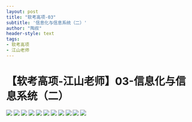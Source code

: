 ```yaml
---
layout: post
title: "软考高项-03"
subtitle: '信息化与信息系统（二）'
author: "陶叔"
header-style: text
tags:
- 软考高项
- 江山老师
---
```

# 【软考高项-江山老师】03-信息化与信息系统（二）

![](https://tjj006-1302037511.cos.ap-shanghai.myqcloud.com/2022/09/11/16628880958685.jpg)
![](https://tjj006-1302037511.cos.ap-shanghai.myqcloud.com/2022/09/11/16628881342149.jpg)
![](https://tjj006-1302037511.cos.ap-shanghai.myqcloud.com/2022/09/11/16628882275421.jpg)
![](https://tjj006-1302037511.cos.ap-shanghai.myqcloud.com/2022/09/11/16629049219284.jpg)
![](https://tjj006-1302037511.cos.ap-shanghai.myqcloud.com/2022/09/11/16629049369075.jpg)
![](https://tjj006-1302037511.cos.ap-shanghai.myqcloud.com/2022/09/11/16629049651027.jpg)
![](https://tjj006-1302037511.cos.ap-shanghai.myqcloud.com/2022/09/11/16629052088607.jpg)
![](https://tjj006-1302037511.cos.ap-shanghai.myqcloud.com/2022/09/11/16629050953357.jpg)
![](https://tjj006-1302037511.cos.ap-shanghai.myqcloud.com/2022/09/11/16629053327164.jpg)
![](https://tjj006-1302037511.cos.ap-shanghai.myqcloud.com/2022/09/11/16629056629243.jpg)
![](https://tjj006-1302037511.cos.ap-shanghai.myqcloud.com/2022/09/11/16629058161830.jpg)

